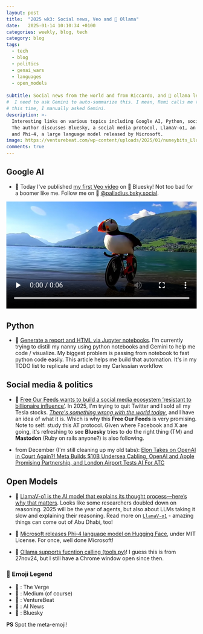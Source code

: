 ```yaml
---
layout: post
title:  "2025 wk3: Social news, Veo and 🦙 Ollama"
date:   2025-01-14 10:10:34 +0100
categories: weekly, blog, tech
category: blog
tags:
  - tech
  - blog
  - politics
  - genai_wars
  - languages
  - open_models

subtitle: Social news from the world and from Riccardo, and 🦙 ollama learns to think.
#  I need to ask Gemini to auto-summarize this. I mean, Remi calls me the DRY man :)
# this time, I manually asked Gemini.
description: >-
  Interesting links on various topics including Google AI, Python, social media & politics, and Open Models.
  The author discusses Bluesky, a social media protocol, LlamaV-o1, an AI model that explains its reasoning,
  and Phi-4, a large language model released by Microsoft.
image: https://venturebeat.com/wp-content/uploads/2025/01/nuneybits_Llama_genius_researcher_in_the_style_of_Tracy_Miller_5b9dc35a-112a-4d38-a65b-7578c557cc6e.webp?w=750
comments: true
---
```



## Google AI

* 🦋  Today I've published [my first Veo video](https://bsky.app/profile/palladius.bsky.social/post/3lfncpy3zbs2r) on 🦋 Bluesky!
Not too bad for a boomer like me. Follow me on 🦋 [@palladius.bsky.social](https://bsky.app/profile/palladius.bsky.social).

![Puffin ironman on a bike](/assets/images/puffin-on-a-bike.png)

## Python

* 🖕 [Generate a report and HTML via Jupyter notebooks](https://towardsdatascience.com/how-to-run-jupyter-notebooks-and-generate-html-reports-with-python-scripts-48e0d96a30ed). I’m currently trying to distill my nanny using python notebooks and Gemini to help me code / visualize.
My biggest problem is passing from notebook to fast python code easily.
This article helps me build that automation. It's in my TODO list to replicate and adapt to my Carlessian workflow.

## Social media & politics

* 📐 [Free Our Feeds wants to build a social media ecosystem ‘resistant to billionaire influence’](https://www.theverge.com/2025/1/13/24342799/free-our-feeds-social-media-ecosystem-at-protocol-bluesky). In 2025, I'm trying to quit Twitter and I sold all my Tesla stocks. *[There's something wrong with the world today](https://www.youtube.com/watch?v=TuCGiV-EVjA)*, and I have an idea of what it is. Which is why this **Free Our Feeds** is very promising. Note to self: study this AT protocol. Given where Facebook and X are going, it's refreshing to see **Bluesky** tries to do the right thing (TM) and **Mastodon** (Ruby on rails anyone?) is also following.

* from December (I'm still cleaning up my old tabs): [Elon Takes on OpenAI in Court Again?! Meta Builds $10B Undersea Cabling, OpenAI and Apple Promising Partnership, and London Airport Tests AI For ATC](https://beansandbytes.substack.com/p/elon-takes-on-openai-in-court-again)


## Open Models

* 🏦 [LlamaV-o1 is the AI model that explains its thought process—here’s why that matters](https://venturebeat.com/ai/llamav-o1-is-the-ai-model-that-explains-its-thought-process-heres-why-that-matters/). Looks like some researchers doubled down on reasoning.
2025 will be the year of agents, but also about LLMs taking it slow and explaining their reasoning.
Read more on [`LlamaV-o1`](https://mbzuai-oryx.github.io/LlamaV-o1/) - amazing things can come out of Abu Dhabi, too!

* 🧠 [Microsoft releases Phi-4 language model on Hugging Face](https://www.artificialintelligence-news.com/news/microsoft-releases-phi-4-language-model-hugging-face/), under MIT License. For once, well done Microsoft!

* 🦙 [Ollama supports fucntion calling (tools.py)](https://github.com/ollama/ollama-python/blob/main/examples/tools.py)! I guess this is from 27nov24, but I still have a Chrome window open since then.

### 🕺 Emoji Legend

* 📐 : The Verge
* 🖕 : Medium (of course)
* 🏦 : VentureBeat
* 🧠 : AI News
* 🦋 : Bluesky

**PS** Spot the meta-emoji!

